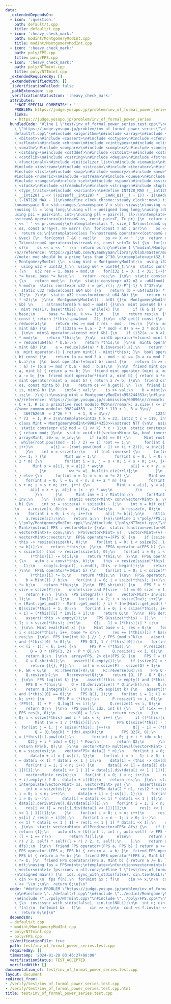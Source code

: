 ```yaml
---
data:
  _extendedDependsOn:
  - icon: ':question:'
    path: default/t.cpp
    title: default/t.cpp
  - icon: ':heavy_check_mark:'
    path: modint/MontgomeryModInt.cpp
    title: modint/MontgomeryModInt.cpp
  - icon: ':heavy_check_mark:'
    path: poly/FPS.cpp
    title: poly/FPS.cpp
  - icon: ':heavy_check_mark:'
    path: poly/NTTmint.cpp
    title: poly/NTTmint.cpp
  _extendedRequiredBy: []
  _extendedVerifiedWith: []
  _isVerificationFailed: false
  _pathExtension: cpp
  _verificationStatusIcon: ':heavy_check_mark:'
  attributes:
    '*NOT_SPECIAL_COMMENTS*': ''
    PROBLEM: https://judge.yosupo.jp/problem/inv_of_formal_power_series
    links:
    - https://judge.yosupo.jp/problem/inv_of_formal_power_series
  bundledCode: "#line 1 \"test/inv_of_formal_power_series.test.cpp\"\n#define PROBLEM\
    \ \"https://judge.yosupo.jp/problem/inv_of_formal_power_series\"\n\n#line 1 \"\
    default/t.cpp\"\n#include <algorithm>\n#include <array>\n#include <bit>\n#include\
    \ <bitset>\n#include <cassert>\n#include <cctype>\n#include <cfenv>\n#include\
    \ <cfloat>\n#include <chrono>\n#include <cinttypes>\n#include <climits>\n#include\
    \ <cmath>\n#include <compare>\n#include <complex>\n#include <concepts>\n#include\
    \ <cstdarg>\n#include <cstddef>\n#include <cstdint>\n#include <cstdio>\n#include\
    \ <cstdlib>\n#include <cstring>\n#include <deque>\n#include <fstream>\n#include\
    \ <functional>\n#include <initializer_list>\n#include <iomanip>\n#include <ios>\n\
    #include <iostream>\n#include <istream>\n#include <iterator>\n#include <limits>\n\
    #include <list>\n#include <map>\n#include <memory>\n#include <new>\n#include <numbers>\n\
    #include <numeric>\n#include <ostream>\n#include <queue>\n#include <random>\n\
    #include <ranges>\n#include <set>\n#include <span>\n#include <sstream>\n#include\
    \ <stack>\n#include <streambuf>\n#include <string>\n#include <tuple>\n#include\
    \ <type_traits>\n#include <variant>\n\n#define INT128_MAX (__int128)(((unsigned\
    \ __int128) 1 << ((sizeof(__int128) * __CHAR_BIT__) - 1)) - 1)\n#define INT128_MIN\
    \ (-INT128_MAX - 1)\n\n#define clock chrono::steady_clock::now().time_since_epoch().count()\n\
    \nnamespace R = std::ranges;\nnamespace V = std::views;\n\nusing namespace std;\n\
    \nusing ll = long long;\nusing ull = unsigned long long;\nusing ldb = long double;\n\
    using pii = pair<int, int>;\nusing pll = pair<ll, ll>;\n\ntemplate<class T>\n\
    ostream& operator<<(ostream& os, const pair<T, T> pr) {\n  return os << pr.first\
    \ << ' ' << pr.second;\n}\ntemplate<class T, size_t N>\nostream& operator<<(ostream&\
    \ os, const array<T, N> &arr) {\n  for(const T &X : arr)\n    os << X << ' ';\n\
    \  return os;\n}\ntemplate<class T>\nostream& operator<<(ostream& os, const vector<T>\
    \ &vec) {\n  for(const T &X : vec)\n    os << X << ' ';\n  return os;\n}\ntemplate<class\
    \ T>\nostream& operator<<(ostream& os, const set<T> &s) {\n  for(const T &x :\
    \ s)\n    os << x << ' ';\n  return os;\n}\n#line 1 \"modint/MontgomeryModInt.cpp\"\
    \n//reference: https://github.com/NyaanNyaan/library/blob/master/modint/montgomery-modint.hpp#L10\n\
    //note: mod should be a prime less than 2^30.\n\ntemplate<uint32_t mod>\nstruct\
    \ MontgomeryModInt {\n  using mint = MontgomeryModInt;\n  using i32 = int32_t;\n\
    \  using u32 = uint32_t;\n  using u64 = uint64_t;\n\n  static constexpr u32 get_r()\
    \ {\n    u32 res = 1, base = mod;\n    for(i32 i = 0; i < 31; i++)\n      res\
    \ *= base, base *= base;\n    return -res;\n  }\n\n  static constexpr u32 get_mod()\
    \ {\n    return mod;\n  }\n\n  static constexpr u32 n2 = -u64(mod) % mod; //2^64\
    \ % mod\n  static constexpr u32 r = get_r(); //-P^{-1} % 2^32\n\n  u32 a;\n\n\
    \  static u32 reduce(const u64 &b) {\n    return (b + u64(u32(b) * r) * mod) >>\
    \ 32;\n  }\n\n  static u32 transform(const u64 &b) {\n    return reduce(u64(b)\
    \ * n2);\n  }\n\n  MontgomeryModInt() : a(0) {}\n  MontgomeryModInt(const int64_t\
    \ &b) \n    : a(transform(b % mod + mod)) {}\n\n  mint pow(u64 k) const {\n  \
    \  mint res(1), base(*this);\n    while(k) {\n      if (k & 1) \n        res *=\
    \ base;\n      base *= base, k >>= 1;\n    }\n    return res;\n  }\n\n  mint inverse()\
    \ const { return (*this).pow(mod - 2); }\n\n  u32 get() const {\n    u32 res =\
    \ reduce(a);\n    return res >= mod ? res - mod : res;\n  }\n\n  mint& operator+=(const\
    \ mint &b) {\n    if (i32(a += b.a - 2 * mod) < 0) a += 2 * mod;\n    return *this;\n\
    \  }\n\n  mint& operator-=(const mint &b) {\n    if (i32(a -= b.a) < 0) a += 2\
    \ * mod;\n    return *this;\n  }\n\n  mint& operator*=(const mint &b) {\n    a\
    \ = reduce(u64(a) * b.a);\n    return *this;\n  }\n\n  mint& operator/=(const\
    \ mint &b) {\n    a = reduce(u64(a) * b.inverse().a);\n    return *this;\n  }\n\
    \n  mint operator-() { return mint() - mint(*this); }\n  bool operator==(mint\
    \ b) const {\n    return (a >= mod ? a - mod : a) == (b.a >= mod ? b.a - mod :\
    \ b.a);\n  }\n  bool operator!=(mint b) const {\n    return (a >= mod ? a - mod\
    \ : a) != (b.a >= mod ? b.a - mod : b.a);\n  }\n\n  friend mint operator+(mint\
    \ a, mint b) { return a += b; }\n  friend mint operator-(mint a, mint b) { return\
    \ a -= b; }\n  friend mint operator*(mint a, mint b) { return a *= b; }\n  friend\
    \ mint operator/(mint a, mint b) { return a /= b; }\n\n  friend ostream& operator<<(ostream&\
    \ os, const mint& b) {\n    return os << b.get();\n  }\n  friend istream& operator>>(istream&\
    \ is, mint& b) {\n    int64_t val;\n    is >> val;\n    b = mint(val);\n    return\
    \ is;\n  }\n};\n\nusing mint = MontgomeryModInt<998244353>;\n#line 1 \"poly/NTTmint.cpp\"\
    \n//reference: https://judge.yosupo.jp/submission/69896\n//remark: MOD = 2^K *\
    \ C + 1, R is a primitive root modulo MOD\n//remark: a.size() <= 2^K must be satisfied\n\
    //some common modulo: 998244353  = 2^23 * 119 + 1, R = 3\n//                 \
    \   469762049  = 2^26 * 7   + 1, R = 3\n//                    1224736769 = 2^24\
    \ * 73  + 1, R = 3\n\ntemplate<int32_t k = 23, int32_t c = 119, int32_t r = 3,\
    \ class Mint = MontgomeryModInt<998244353>>\nstruct NTT {\n\n  using u32 = uint32_t;\n\
    \  static constexpr u32 mod = (1 << k) * c + 1;\n  static constexpr u32 get_mod()\
    \ { return mod; }\n\n  static void ntt(vector<Mint> &a, bool inverse) {\n    static\
    \ array<Mint, 30> w, w_inv;\n    if (w[0] == 0) {\n      Mint root = 2;\n    \
    \  while(root.pow((mod - 1) / 2) == 1) root += 1;\n      for(int i = 0; i < 30;\
    \ i++)\n        w[i] = -(root.pow((mod - 1) >> (i + 2))), w_inv[i] = 1 / w[i];\n\
    \    }\n    int n = ssize(a);\n    if (not inverse) {\n      for(int m = n; m\
    \ >>= 1; ) {\n        Mint ww = 1;\n        for(int s = 0, l = 0; s < n; s +=\
    \ 2 * m) {\n          for(int i = s, j = s + m; i < s + m; i++, j++) {\n     \
    \       Mint x = a[i], y = a[j] * ww;\n            a[i] = x + y, a[j] = x - y;\n\
    \          }\n          ww *= w[__builtin_ctz(++l)];\n        }\n      }\n   \
    \ } else {\n      for(int m = 1; m < n; m *= 2) {\n        Mint ww = 1;\n    \
    \    for(int s = 0, l = 0; s < n; s += 2 * m) {\n          for(int i = s, j =\
    \ s + m; i < s + m; i++, j++) {\n            Mint x = a[i], y = a[j];\n      \
    \      a[i] = x + y, a[j] = (x - y) * ww;\n          }\n          ww *= w_inv[__builtin_ctz(++l)];\n\
    \        }\n      }\n      Mint inv = 1 / Mint(n);\n      for(Mint &x : a) x *=\
    \ inv;\n    }\n  }\n\n  static vector<Mint> conv(vector<Mint> a, vector<Mint>\
    \ b) {\n    int sz = ssize(a) + ssize(b) - 1;\n    int n = bit_ceil((u32)sz);\n\
    \n    a.resize(n, 0);\n    ntt(a, false);\n    b.resize(n, 0);\n    ntt(b, false);\n\
    \n    for(int i = 0; i < n; i++)\n      a[i] *= b[i];\n\n    ntt(a, true);\n\n\
    \    a.resize(sz);\n\n    return a;\n  }\n};\n#line 1 \"poly/FPS.cpp\"\n//#include\
    \ \"poly/MontgomeryModInt.cpp\"\n//#include \"poly/NTTmint.cpp\"\n\ntemplate<class\
    \ Mint>\nstruct FPS : vector<Mint> {\n\n  static function<vector<Mint>(vector<Mint>,\
    \ vector<Mint>)> conv;\n\n  FPS(vector<Mint> v) : vector<Mint>(v) {}\n\n  using\
    \ vector<Mint>::vector;\n  FPS& operator+=(FPS b) {\n    if (ssize(*this) < ssize(b))\
    \ this -> resize(ssize(b), 0);\n    for(int i = 0; i < ssize(b); i++)\n      (*this)[i]\
    \ += b[i];\n    return *this;\n  }\n\n  FPS& operator-=(FPS b) {\n    if (ssize(*this)\
    \ < ssize(b)) this -> resize(ssize(b), 0);\n    for(int i = 0; i < ssize(b); i++)\n\
    \      (*this)[i] -= b[i];\n    return *this;\n  }\n\n  FPS& operator*=(FPS b)\
    \ {\n    auto c = conv(*this, b);\n    this -> resize(ssize(*this) + ssize(b)\
    \ - 1);\n    copy(c.begin(), c.end(), this -> begin());\n    return *this;\n \
    \ }\n\n  FPS& operator*=(Mint b) {\n    for(int i = 0; i < ssize(*this); i++)\n\
    \      (*this)[i] *= b;\n    return *this;\n  }\n\n  FPS& operator/=(Mint b) {\n\
    \    b = Mint(1) / b;\n    for(int i = 0; i < ssize(*this); i++)\n      (*this)[i]\
    \ *= b;\n    return *this;\n  }\n\n  FPS shrink() {\n    FPS F = *this;\n    int\
    \ size = ssize(F);\n    while(size and F[size - 1] == 0) size -= 1;\n    F.resize(size);\n\
    \    return F;\n  }\n\n  FPS integral() {\n    vector<Mint> Inv(ssize(*this) +\
    \ 1);\n    Inv[1] = 1;\n    for(int i = 2; i < ssize(Inv); i++)\n      Inv[i]\
    \ = (Mint::get_mod() - Mint::get_mod() / i) * Inv[Mint::get_mod() % i];\n    FPS\
    \ Q(ssize(*this) + 1, 0);\n    for(int i = 0; i < ssize(*this); i++)\n      Q[i\
    \ + 1] = (*this)[i] * Inv[i + 1];\n    return Q;\n  }\n\n  FPS derivative() {\n\
    \    assert(!this -> empty());\n    FPS Q(ssize(*this) - 1);\n    for(int i =\
    \ 1; i < ssize(*this); i++)\n      Q[i - 1] = (*this)[i] * i;\n    return Q;\n\
    \  }\n\n  Mint eval(Mint x) {\n    Mint base = 1, res = 0;\n    for(int i = 0;\
    \ i < ssize(*this); i++, base *= x)\n      res += (*this)[i] * base;\n    return\
    \ res;\n  }\n\n  FPS inv(int k) { // 1 / FPS (mod x^k)\n    assert(!this -> empty()\
    \ and (*this)[0] != 0);\n    FPS Q(1, 1 / (*this)[0]);\n    for(int i = 1; (1\
    \ << (i - 1)) < k; i++) {\n      FPS P = (*this);\n      P.resize(1 << i, 0);\n\
    \      Q = Q * (FPS(1, 2) - P * Q);\n      Q.resize(1 << i, 0);\n    }\n    Q.resize(k);\n\
    \    return Q;\n  }\n\n  array<FPS, 2> div(FPS G) {\n    FPS F = this -> shrink();\n\
    \    G = G.shrink();\n    assert(!G.empty());\n    if (ssize(G) > ssize(F))\n\
    \      return {{{}, F}};\n    int n = ssize(F) - ssize(G) + 1;\n    auto FR =\
    \ F, GR = G;\n    R::reverse(FR);\n    R::reverse(GR);\n    FPS Q = FR * GR.inv(n);\n\
    \    Q.resize(n);\n    R::reverse(Q);\n    return {Q, (F - G * Q).shrink()};\n\
    \  }\n\n  FPS log(int k) {\n    assert(!this -> empty() and (*this)[0] == 1);\n\
    \    FPS Q = *this;\n    Q = (Q.derivative() * Q.inv(k));\n    Q.resize(k - 1);\n\
    \    return Q.integral();\n  }\n\n  FPS exp(int k) {\n    assert(!this -> empty()\
    \ and (*this)[0] == 0);\n    FPS Q(1, 1);\n    for(int i = 1; (1 << (i - 1)) <\
    \ k; i++) {\n      FPS P = (*this);\n      P.resize(1 << i, 0);\n      Q = Q *\
    \ (FPS(1, 1) + P - Q.log(1 << i));\n      Q.resize(1 << i, 0);\n    }\n    Q.resize(k);\n\
    \    return Q;\n  }\n\n  FPS pow(ll idx, int k) {\n    if (idx == 0) {\n     \
    \ FPS res(k, 0);\n      res[0] = 1;\n      return res;\n    }\n    for(int i =\
    \ 0; i < ssize(*this) and i * idx < k; i++) {\n      if ((*this)[i] != 0) {\n\
    \        Mint Inv = 1 / (*this)[i];\n        FPS Q(ssize(*this) - i);\n      \
    \  for(int j = i; j < ssize(*this); j++)\n          Q[j - i] = (*this)[j] * Inv;\n\
    \        Q = (Q.log(k) * idx).exp(k);\n        FPS Q2(k, 0);\n        Mint Pow\
    \ = (*this)[i].pow(idx);\n        for(int j = 0; j + i * idx < k; j++)\n     \
    \     Q2[j + i * idx] = Q[j] * Pow;\n        return Q2;\n      }\n    } \n   \
    \ return FPS(k, 0);\n  }\n\n  vector<Mint> multieval(vector<Mint> xs) {\n    int\
    \ n = ssize(xs);\n    vector<FPS> data(2 * n);\n    for(int i = 0; i < n; i++)\n\
    \      data[n + i] = {-xs[i], 1};\n    for(int i = n - 1; i > 0; i--)\n      data[i]\
    \ = data[i << 1] * data[i << 1 | 1];\n    data[1] = (this -> div(data[1]))[1];\n\
    \    for(int i = 1; i < n; i++) {\n      data[i << 1] = data[i].div(data[i <<\
    \ 1])[1];\n      data[i << 1 | 1] = data[i].div(data[i << 1 | 1])[1];\n    }\n\
    \    vector<Mint> res(n);\n    for(int i = 0; i < n; i++)\n      res[i] = data[n\
    \ + i].empty() ? 0 : data[n + i][0];\n    return res;\n  }\n\n  static vector<Mint>\
    \ interpolate(vector<Mint> xs, vector<Mint> ys) {\n    assert(ssize(xs) == ssize(ys));\n\
    \    int n = ssize(xs);\n    vector<FPS> data(2 * n), res(2 * n);\n    for(int\
    \ i = 0; i < n; i++)\n      data[n + i] = {-xs[i], 1};\n    for(int i = n - 1;\
    \ i > 0; i--)\n      data[i] = data[i << 1] * data[i << 1 | 1];\n    res[1] =\
    \ data[1].derivative().div(data[1])[1];\n    for(int i = 1; i < n; i++) {\n  \
    \    res[i << 1] = res[i].div(data[i << 1])[1];\n      res[i << 1 | 1] = res[i].div(data[i\
    \ << 1 | 1])[1];\n    }\n    for(int i = 0; i < n; i++)\n      res[n + i][0] =\
    \ ys[i] / res[n + i][0];\n    for(int i = n - 1; i > 0; i--)\n      res[i] = res[i\
    \ << 1] * data[i << 1 | 1] + res[i << 1 | 1] * data[i << 1];\n    return res[1];\n\
    \  }\n\n  static vector<Mint> allProd(vector<FPS> &fs) {\n    if (fs.empty())\
    \ return {1};\n    auto dfs = [&](int l, int r, auto self) -> FPS {\n      if\
    \ (l + 1 == r)\n        return fs[l];\n      else\n        return self(l, (l +\
    \ r) / 2, self) * self((l + r) / 2, r, self);\n    };\n    return dfs(0, ssize(fs),\
    \ dfs);\n  }\n\n  friend FPS operator+(FPS a, FPS b) { return a += b; }\n  friend\
    \ FPS operator-(FPS a, FPS b) { return a -= b; }\n  friend FPS operator*(FPS a,\
    \ FPS b) { return a *= b; }\n  friend FPS operator*(FPS a, Mint b) { return a\
    \ *= b; }\n  friend FPS operator/(FPS a, Mint b) { return a /= b; }\n};\n\nNTT\
    \ ntt;\nusing fps = FPS<mint>;\ntemplate<>\nfunction<vector<mint>(vector<mint>,\
    \ vector<mint>)> fps::conv = ntt.conv;\n#line 7 \"test/inv_of_formal_power_series.test.cpp\"\
    \n\nsigned main() {\n  ios::sync_with_stdio(false), cin.tie(NULL);\n\n  int n;\
    \ cin >> n;\n  fps f(n);\n  for(mint &x : f)\n    cin >> x;\n\n  cout << f.inv(n)\
    \ << '\\n';\n\n  return 0;\n}\n"
  code: "#define PROBLEM \"https://judge.yosupo.jp/problem/inv_of_formal_power_series\"\
    \n\n#include \"../default/t.cpp\"\n#include \"../modint/MontgomeryModInt.cpp\"\
    \n#include \"../poly/NTTmint.cpp\"\n#include \"../poly/FPS.cpp\"\n\nsigned main()\
    \ {\n  ios::sync_with_stdio(false), cin.tie(NULL);\n\n  int n; cin >> n;\n  fps\
    \ f(n);\n  for(mint &x : f)\n    cin >> x;\n\n  cout << f.inv(n) << '\\n';\n\n\
    \  return 0;\n}\n"
  dependsOn:
  - default/t.cpp
  - modint/MontgomeryModInt.cpp
  - poly/NTTmint.cpp
  - poly/FPS.cpp
  isVerificationFile: true
  path: test/inv_of_formal_power_series.test.cpp
  requiredBy: []
  timestamp: '2024-01-28 03:46:27+08:00'
  verificationStatus: TEST_ACCEPTED
  verifiedWith: []
documentation_of: test/inv_of_formal_power_series.test.cpp
layout: document
redirect_from:
- /verify/test/inv_of_formal_power_series.test.cpp
- /verify/test/inv_of_formal_power_series.test.cpp.html
title: test/inv_of_formal_power_series.test.cpp
---
```

